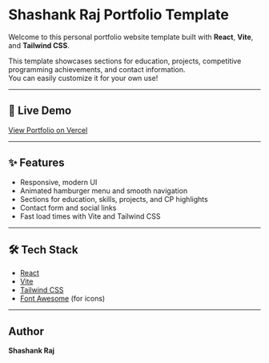 # Shashank Raj Portfolio Template

Welcome to this personal portfolio website template built with **React**, **Vite**, and **Tailwind CSS**.

This template showcases sections for education, projects, competitive programming achievements, and contact information.  
You can easily customize it for your own use!

---

## 🚀 Live Demo

[View Portfolio on Vercel](https://react-vite-tailwind-portfolio-templ.vercel.app/) <!-- Replace with your deployed URL -->

---

## ✨ Features

- Responsive, modern UI
- Animated hamburger menu and smooth navigation
- Sections for education, skills, projects, and CP highlights
- Contact form and social links
- Fast load times with Vite and Tailwind CSS

---

## 🛠️ Tech Stack

- [React](https://react.dev/)
- [Vite](https://vitejs.dev/)
- [Tailwind CSS](https://tailwindcss.com/)
- [Font Awesome](https://fontawesome.com/) (for icons)

---

## Author
**Shashank Raj**